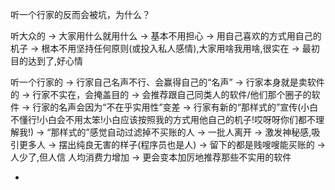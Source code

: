 
听一个行家的反而会被坑，为什么？

听大众的 -> 大家用什么就用什么 -> 基本不用担心 -> 用自己喜欢的方式用自己的机子 -> 根本不用坚持任何原则(或投入私人感情),大家用啥我用啥,很实在 -> 最初目的达到了,好心情

听一个行家的 -> 行家自己名声不行、会赢得自己的“名声” -> 行家本身就是卖软件的 -> 行家不实在，会掩盖目的 -> 会推荐跟自己同类人的软件/他们那个圈子的软件 -> 行家的名声会因为“不在乎实用性”变差 -> 行家有新的“那样式的”宣传(小白不懂行!小白会不用太笨!小白应该按照我的方式用他自己的机子!哎呀呀你们都不理解我!) -> “那样式的”感觉自动过滤掉不买账的人 -> 一批人离开 -> 激发神秘感,吸引更多人 -> 摆出纯良无害的样子(程序员也是人) -> 留下的都是贱嗖嗖能买账的 -> 人少了,但人信 人均消费力增加 -> 更会变本加厉地推荐那些不实用的软件



-
